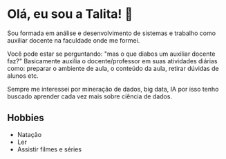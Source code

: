 # Olá, eu sou a Talita! 👋


Sou formada em análise e desenvolvimento de sistemas e trabalho como auxiliar docente na faculdade onde me formei. 

Você pode estar se perguntando: "mas o que diabos um auxiliar docente faz?" 
Basicamente auxilia o docente/professor em suas atividades diárias como: preparar o ambiente de aula, o conteúdo da aula, retirar dúvidas de alunos etc.

Sempre me interessei por mineração de dados, big data, IA por isso tenho buscado aprender cada vez mais sobre ciência de dados.


## Hobbies

- Natação
- Ler
- Assistir filmes e séries

